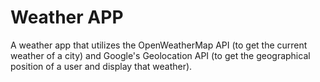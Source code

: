 # Weather APP
A weather app that utilizes the OpenWeatherMap API (to get the current weather of a city) and Google's Geolocation API (to get the geographical position of a user and display that weather).
